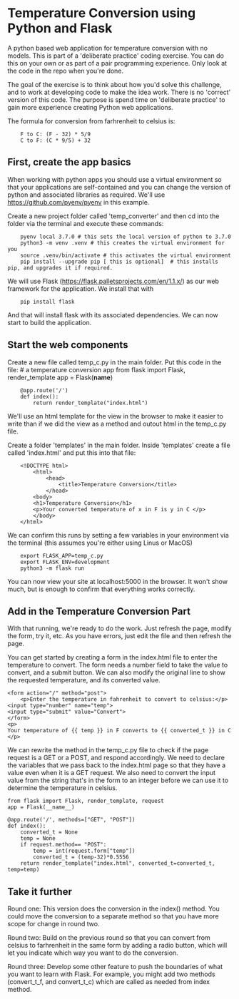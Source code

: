 # Temperature Conversion using Python and Flask
A python based web application for temperature conversion with no models. This is part of a 'deliberate practice' coding exercise. You can do this on your own or as part of a pair programming experience. Only look at the code in the repo when you're done.

The goal of the exercise is to think about how you'd solve this challenge, and to work at developing code to make the idea work. There is no 'correct' version of this code. The purpose is spend time on 'deliberate practice' to gain more experience creating 
Python web applications.

The formula for conversion from farhrenheit to celsius is:

        F to C: (F - 32) * 5/9
        C to F: (C * 9/5) + 32

## First, create the app basics
When working with python apps you should use a virtual environment so that your applications are self-contained and you can change the version of python and associated libraries as required. We'll use https://github.com/pyenv/pyenv in this example.

Create a new project folder called 'temp_converter' and then cd into the folder via the terminal and execute these commands:

        pyenv local 3.7.0 # this sets the local version of python to 3.7.0
        python3 -m venv .venv # this creates the virtual environment for you
        source .venv/bin/activate # this activates the virtual environment
        pip install --upgrade pip [ this is optional]  # this installs pip, and upgrades it if required.

We will use Flask (https://flask.palletsprojects.com/en/1.1.x/) as our web framework for the application. We install that with 

        pip install flask

And that will install flask with its associated dependencies. We can now start to build the application.

## Start the web components 
Create a new file called temp_c.py in the main folder.
Put this code in the file:
        # a temperature conversion app
        from flask import Flask, render_template
        app = Flask(__name__)

        @app.route('/')
        def index():
            return render_template("index.html")

We'll use an html template for the view in the browser to make it easier to write than if we did the view as a method and outout html in the temp_c.py file. 

Create a folder 'templates' in the main folder. Inside 'templates' create a file called 'index.html' and put this into that file:

        <!DOCTYPE html>
            <html>
                <head>
                    <title>Temperature Conversion</title>
                </head>
            <body>
            <h1>Temperature Conversion</h1>
            <p>Your converted temperature of x in F is y in C </p>
            </body>
        </html>

We can confirm this runs by setting a few variables in your environment via the terminal (this assumes you're either using Linus or MacOS)

        export FLASK_APP=temp_c.py
        export FLASK_ENV=development
        python3 -m flask run

You can now view your site at localhost:5000 in the browser. It won't show much, but is enough to confirm that everything works correctly.

## Add in the Temperature Conversion Part

With that running, we're ready to do the work. Just refresh the page, modify the form, try it, etc. As you have errors, just edit the file and then refresh the page.

You can get started by creating a form in the index.html file to enter the temperature to convert. The form needs a number field to take the value to convert, and a submit button. We can also modify the original line to show the requested temperature, and its converted value.

    <form action="/" method="post">
        <p>Enter the temperature in fahrenheit to convert to celsius:</p>
    <input type="number" name="temp">
    <input type="submit" value="Convert">
    </form>
    <p>
    Your temperature of {{ temp }} in F converts to {{ converted_t }} in C
    </p>

We can rewrite the method in the temp_c.py file to check if the page request is a GET or a POST, and respond accordingly.
We need to declare the variables that we pass back to the index.html page so that they have a value even when it is a GET request. We also need to convert the input value from the string that's in the form to an integer before we can use it to determine the temperature in celsius.

    from flask import Flask, render_template, request
    app = Flask(__name__)

    @app.route('/', methods=["GET", "POST"])
    def index():
        converted_t = None
        temp = None
        if request.method== "POST":
            temp = int(request.form["temp"])
            converted_t = (temp-32)*0.5556
        return render_template("index.html", converted_t=converted_t, temp=temp)

## Take it further

Round one: This version does the conversion in the index() method. You could move the conversion to a separate method so that you have more scope for change in round two.

Round two: Build on the previous round so that you can convert from celsius to farhrenheit in the same form by adding a radio button, which will let you indicate which way you want to do the conversion. 

Round three: Develop some other feature to push the boundaries of what you want to learn with Flask. For example, you might add two methods (convert_t_f, and convert_t_c) which are called as needed from index method.